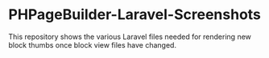# PHPageBuilder-Laravel-Screenshots

This repository shows the various Laravel files needed for rendering new block thumbs once block view files have changed.
